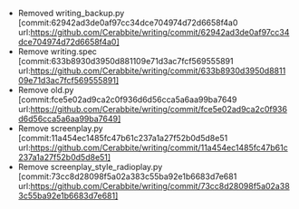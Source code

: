 - Removed writing_backup.py [commit:62942ad3de0af97cc34dce704974d72d6658f4a0 url:https://github.com/Cerabbite/writing/commit/62942ad3de0af97cc34dce704974d72d6658f4a0]
- Remove writing.spec [commit:633b8930d3950d881109e71d3ac7fcf569555891 url:https://github.com/Cerabbite/writing/commit/633b8930d3950d881109e71d3ac7fcf569555891]
- Remove old.py [commit:fce5e02ad9ca2c0f936d6d56cca5a6aa99ba7649 url:https://github.com/Cerabbite/writing/commit/fce5e02ad9ca2c0f936d6d56cca5a6aa99ba7649]
- Remove screenplay.py [commit:11a454ec1485fc47b61c237a1a27f52b0d5d8e51 url:https://github.com/Cerabbite/writing/commit/11a454ec1485fc47b61c237a1a27f52b0d5d8e51]
- Remove screenplay_style_radioplay.py [commit:73cc8d28098f5a02a383c55ba92e1b6683d7e681 url:https://github.com/Cerabbite/writing/commit/73cc8d28098f5a02a383c55ba92e1b6683d7e681]
